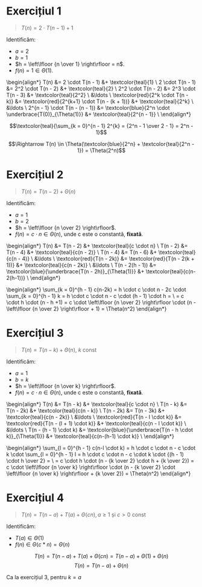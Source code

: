 # Exercițiul 1

> $T(n)=2 \cdot T(n - 1) + 1$

Identificăm:

- $a = 2$
- $b = 1$
- $h = \left\lfloor {n \over 1} \right\rfloor = n$.
- $f(n) = 1 \in \Theta(1)$.

\begin{align*}
   T(n) &= 2 \cdot T(n - 1) &+ \textcolor{teal}{1} \\
   2 \cdot T(n - 1) &= 2^2 \cdot T(n - 2) &+ \textcolor{teal}{2} \\
   2^2 \cdot T(n - 2) &= 2^3 \cdot T(n - 3) &+ \textcolor{teal}{2^2} \\
   &\ldots \\
   \textcolor{red}{2^k \cdot T(n - k)} &= \textcolor{red}{2^{k+1} \cdot T(n - (k + 1))} &+ \textcolor{teal}{2^k} \\
   &\ldots \\
   2^{n - 1} \cdot T(n - (n - 1)) &= \textcolor{blue}{2^n \cdot \underbrace{T(0)}_{\Theta(1)}} &+ \textcolor{teal}{2^{n - 1}} \\
\end{align*}

$$\textcolor{teal}{\sum_{k = 0}^{n - 1} 2^{k} = {2^n - 1 \over 2 - 1} = 2^n - 1}$$

$$\Rightarrow T(n) \in \Theta(\textcolor{blue}{2^n} + \textcolor{teal}{2^n - 1}) = \Theta(2^n)$$



# Exercițiul 2

> $T(n) = T(n - 2) + \Theta(n)$

Identificăm:

- $a = 1$
- $b = 2$
- $h = \left\lfloor {n \over 2} \right\rfloor$.
- $f(n) = c \cdot n \in \Theta(n)$, unde c este o constantă, **fixată**.

\begin{align*}
   T(n) &= T(n - 2) &+ \textcolor{teal}{c \cdot n} \\
   T(n - 2) &= T(n - 4) &+ \textcolor{teal}{c(n - 2)} \\
   T(n - 4) &= T(n - 6) &+ \textcolor{teal}{c(n - 4)} \\
   &\ldots \\
   \textcolor{red}{T(n - 2k)} &= \textcolor{red}{T(n - 2(k + 1))} &+ \textcolor{teal}{c(n - 2k)} \\
   &\ldots \\
   T(n - 2(h - 1)) &= \textcolor{blue}{\underbrace{T(n - 2h)}_{\Theta(1)}} &+ \textcolor{teal}{c(n-2(h-1))} \\
\end{align*}

\begin{align*}
\sum_{k = 0}^{h - 1} c(n-2k) = h \cdot c \cdot n - 2c \cdot \sum_{k = 0}^{h - 1} k = h \cdot c \cdot n - c \cdot (h - 1) \cdot h = \\
= c \cdot h \cdot (n - h +1) = c \cdot \left\lfloor {n \over 2} \right\rfloor \cdot (n - \left\lfloor {n \over 2} \right\rfloor + 1) = \Theta(n^2)
\end{align*}


# Exercițiul 3

> $T(n) = T(n - k) + \Theta(n),\ k$ const

Identificăm:

- $a = 1$
- $b = k$
- $h = \left\lfloor {n \over k} \right\rfloor$.
- $f(n) = c \cdot n \in \Theta(n)$, unde c este o constantă, **fixată**.

\begin{align*}
   T(n) &= T(n - k) &+ \textcolor{teal}{c \cdot n} \\
   T(n - k) &= T(n - 2k) &+ \textcolor{teal}{c(n - k)} \\
   T(n - 2k) &= T(n - 3k) &+ \textcolor{teal}{c(n - 2k)} \\
   &\ldots \\
   \textcolor{red}{T(n - l \cdot k)} &= \textcolor{red}{T(n - (l + 1) \cdot k)} &+ \textcolor{teal}{c(n - l \cdot k)} \\
   &\ldots \\
   T(n - (h - 1) \cdot k) &= \textcolor{blue}{\underbrace{T(n - h \cdot k)}_{\Theta(1)}} &+ \textcolor{teal}{c(n-(h-1) \cdot k)} \\
\end{align*}

\begin{align*}
\sum_{l = 0}^{h - 1} c(n-l \cdot k) = h \cdot c \cdot n - c \cdot k \cdot \sum_{l = 0}^{h - 1} l = h \cdot c \cdot n - c \cdot k \cdot {(h - 1) \cdot h \over 2} = \\
= c \cdot h \cdot (n - {k \over 2} \cdot h + {k \over 2}) = c \cdot \left\lfloor {n \over k} \right\rfloor \cdot (n - {k \over 2} \cdot \left\lfloor {n \over k} \right\rfloor + {k \over 2}) = \Theta(n^2)
\end{align*}


# Exercițiul 4

> $T(n) = T(n - a) + T(a) + \Theta(cn), a \geq 1$ și $c > 0$ const

Identificăm:

- $T(a) \in \Theta(1)$
- $f(n) \in \Theta(c * n) = \Theta(n)$


$$T(n) = T(n-a) + T(a) + \Theta(cn) = T(n-a) + \Theta(1) + \Theta(n)$$
$$T(n) = T(n-a) + \Theta(n)$$

Ca la exercițiul 3, pentru $k=a$


<!-- ## Exemplu pentru $n = 5$

\begin{align*}
   T(5) &= T(3) &+ \textcolor{teal}{5c} \\
   T(3) &= T(1) &+ \textcolor{teal}{3c}
\end{align*}

$$\Rightarrow T(5) = \underbrace{T(1)}_{\Theta(1)} + 8c$$

## Exemplu pentru $n = 6$

\begin{align*}
   T(6) &= T(4) &+ \textcolor{teal}{6c} \\
   T(4) &= T(2) &+ \textcolor{teal}{4c}
\end{align*}

$$\Rightarrow T(6) = \underbrace{T(2)}_{\Theta(1)} + 10c$$

## Observație asupra adâncimii

În ceea ce privește funcția de timp, pentru o intrare impară, recursivitatea ajunge la cazul de bază, $T(1)$. Dar pentru o intrare pară, aceasta ajunge la cazul de bază $T(2)$. -->

